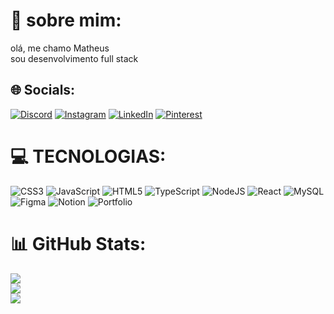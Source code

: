 # 💫 sobre mim:
olá, me chamo Matheus<br>sou desenvolvimento full stack


## 🌐 Socials:
[![Discord](https://img.shields.io/badge/Discord-%237289DA.svg?logo=discord&logoColor=white)](https://discord.gg/DEV.dragon18negro#4738)
[![Instagram](https://img.shields.io/badge/Instagram-%23E4405F.svg?logo=Instagram&logoColor=white)](https://instagram.com/https://instagram.com/matheus_3341?igshid=NTA5ZTk1NTc=) 
[![LinkedIn](https://img.shields.io/badge/LinkedIn-%230077B5.svg?logo=linkedin&logoColor=white)](https://linkedin.com/in/https://www.linkedin.com/in/matheus-santos-434ab0200) 
[![Pinterest](https://img.shields.io/badge/Pinterest-%23E60023.svg?logo=Pinterest&logoColor=white)](https://pinterest.com/https://pin.it/5GDvUcQ) 

# 💻 TECNOLOGIAS:
![CSS3](https://img.shields.io/badge/css3-%231572B6.svg?style=for-the-badge&logo=css3&logoColor=white)
![JavaScript](https://img.shields.io/badge/javascript-%23323330.svg?style=for-the-badge&logo=javascript&logoColor=%23F7DF1E) 
![HTML5](https://img.shields.io/badge/html5-%23E34F26.svg?style=for-the-badge&logo=html5&logoColor=white) 
![TypeScript](https://img.shields.io/badge/typescript-%23007ACC.svg?style=for-the-badge&logo=typescript&logoColor=white) 
![NodeJS](https://img.shields.io/badge/node.js-6DA55F?style=for-the-badge&logo=node.js&logoColor=white) 
![React](https://img.shields.io/badge/react-%2320232a.svg?style=for-the-badge&logo=react&logoColor=%2361DAFB) 
![MySQL](https://img.shields.io/badge/mysql-%2300f.svg?style=for-the-badge&logo=mysql&logoColor=white) 	
![Figma](https://img.shields.io/badge/figma-%23F24E1E.svg?style=for-the-badge&logo=figma&logoColor=white) 
![Notion](https://img.shields.io/badge/Notion-%23000000.svg?style=for-the-badge&logo=notion&logoColor=white) 
![Portfolio](https://img.shields.io/badge/Portfolio-%23000000.svg?style=for-the-badge&logo=firefox&logoColor=#FF7139)
# 📊 GitHub Stats:
![](https://github-readme-stats.vercel.app/api?username=matheusAI&theme=monokai&hide_border=true&include_all_commits=true&count_private=true)<br/>
![](https://github-readme-streak-stats.herokuapp.com/?user=matheusAI&theme=monokai&hide_border=true)<br/>
![](https://github-readme-stats.vercel.app/api/top-langs/?username=matheusAI&theme=monokai&hide_border=false&include_all_commits=false&count_private=false&layout=compact) 

<!-- Proudly created with GPRM ( https://gprm.itsvg.in ) -->
